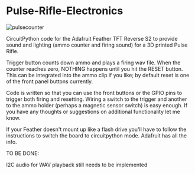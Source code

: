 # Pulse-Rifle-Electronics

![pulsecounter](https://github.com/wolfgangrumpf/Pulse-Rifle-Electronics/assets/1257828/01b1da43-a1ab-49d7-adb1-a9d38032a215)

CircuitPython code for the Adafruit Feather TFT Reverse S2 to provide sound and lighting (ammo counter and firing sound) for a 3D printed Pulse Rifle.

Trigger button counts down ammo and plays a firing wav file.  When the counter reaches zero, NOTHING happens until you hit the RESET button.  This can
be integrated into the ammo clip if you like; by default reset is one of the front panel buttons currently.

Code is written so that you can use the front buttons or the GPIO pins to trigger both firing and resetting.  Wiring a switch to the trigger and another to the ammo
holder (perhaps a magnetic sensor switch) is easy enough.  If you have any thoughts or suggestions on additional functionality let me know.

If your Feather doesn't mount up like a flash drive you'll have to follow the instructions to switch the board to circuitpython mode.  Adafruit has all the info.

TO BE DONE:

I2C audio for WAV playback still needs to be implemented
